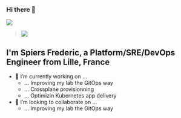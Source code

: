 ### Hi there 👋

<a href="https://github.com/ixxeL2097">
  <img align="center" src="https://github-readme-stats.vercel.app/api?username=ixxeL2097&show_icons=true&theme=codeSTACKr" />
</a>

> <a href="https://github.com/ixxeL2097">
>   <img align="center" src="https://github-readme-stats.vercel.app/api/top-langs/?username=ixxeL-DevOps&layout=compact&theme=codeSTACKr" />
> </a>

## I'm Spiers Frederic, a Platform/SRE/DevOps Engineer from Lille, France

- 🔭 I’m currently working on ...
  - ... Improving my lab the GitOps way
  - ... Crossplane provisionning
  - ... Optimizin Kubernetes app delivery
- 👯 I’m looking to collaborate on ...
  - ... Improving my lab the GitOps way
<!--
**ixxeL2097/ixxeL2097** is a ✨ _special_ ✨ repository because its `README.md` (this file) appears on your GitHub profile.

Here are some ideas to get you started:

- 🔭 I’m currently working on ...
- 🌱 I’m currently learning ...
- 👯 I’m looking to collaborate on ...
- 🤔 I’m looking for help with ...
- 💬 Ask me about ...
- 📫 How to reach me: ...
- 😄 Pronouns: ...
- ⚡ Fun fact: ...
-->

